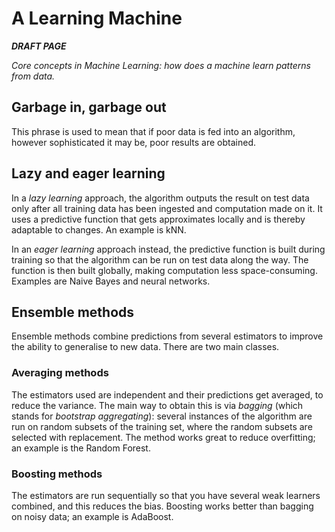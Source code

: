 # A Learning Machine

_**DRAFT PAGE**_

_Core concepts in Machine Learning: how does a machine learn patterns from data._ 

## Garbage in, garbage out

This phrase is used to mean that if poor data is fed into an algorithm, however sophisticated it may be, poor results are obtained.

## Lazy and eager learning

In a _lazy learning_ approach, the algorithm outputs the result on test data only after all training data has been ingested and computation made on it. It uses a predictive function that gets approximates locally and is thereby adaptable to changes. An example is kNN.

In an _eager learning_ approach instead, the predictive function is built during training so that the algorithm can be run on test data along the way. The function is then built globally, making computation less space-consuming. Examples are Naive Bayes and neural networks.

## Ensemble methods

Ensemble methods combine predictions from several estimators to improve the ability to generalise to new data. There are two main classes.

### Averaging methods

The estimators used are independent and their predictions get averaged, to reduce the variance. The main way to obtain this is via _bagging_ \(which stands for _bootstrap aggregating_\): several instances of the algorithm are run on random subsets of the training set, where the random subsets are selected with replacement. The method works great to reduce overfitting; an example is the Random Forest.

### Boosting methods

The estimators are run sequentially so that you have several weak learners combined, and this reduces the bias. Boosting works better than bagging on noisy data; an example is AdaBoost.


